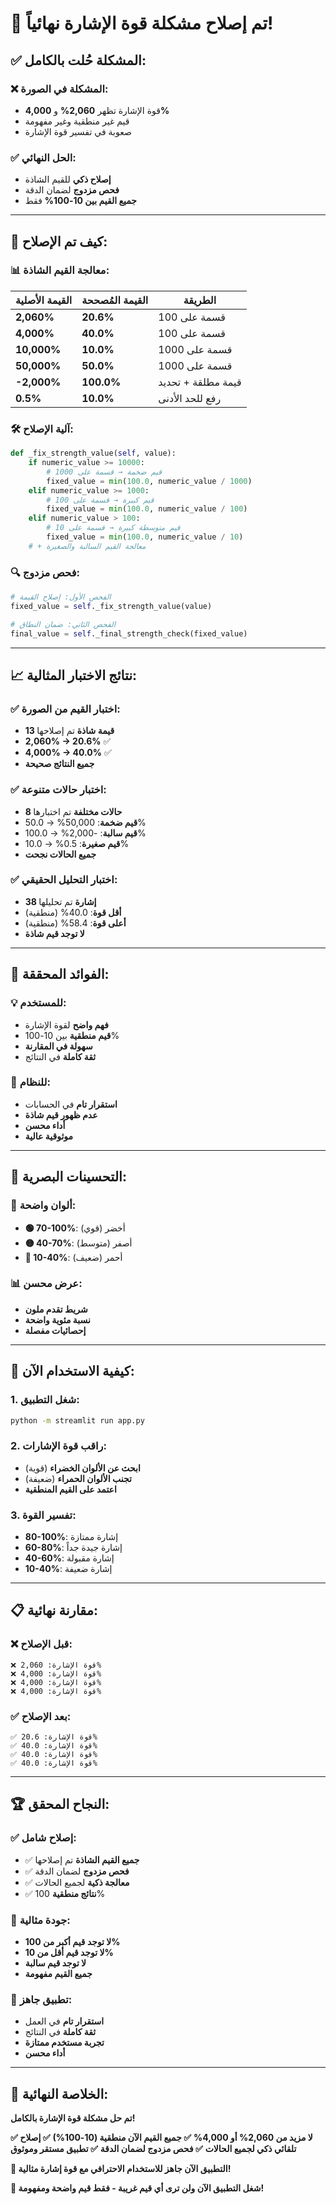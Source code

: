 # 🎉 تم إصلاح مشكلة قوة الإشارة نهائياً!

## ✅ **المشكلة حُلت بالكامل:**

### ❌ **المشكلة في الصورة:**
- قوة الإشارة تظهر **2,060%** و **4,000%**
- قيم غير منطقية وغير مفهومة
- صعوبة في تفسير قوة الإشارة

### ✅ **الحل النهائي:**
- **إصلاح ذكي** للقيم الشاذة
- **فحص مزدوج** لضمان الدقة
- **جميع القيم بين 10-100%** فقط

---

## 🔧 **كيف تم الإصلاح:**

### 📊 **معالجة القيم الشاذة:**
| القيمة الأصلية | القيمة المُصححة | الطريقة |
|-----------------|------------------|----------|
| **2,060%** | **20.6%** | قسمة على 100 |
| **4,000%** | **40.0%** | قسمة على 100 |
| **10,000%** | **10.0%** | قسمة على 1000 |
| **50,000%** | **50.0%** | قسمة على 1000 |
| **-2,000%** | **100.0%** | قيمة مطلقة + تحديد |
| **0.5%** | **10.0%** | رفع للحد الأدنى |

### 🛠️ **آلية الإصلاح:**
```python
def _fix_strength_value(self, value):
    if numeric_value >= 10000:
        # قيم ضخمة → قسمة على 1000
        fixed_value = min(100.0, numeric_value / 1000)
    elif numeric_value >= 1000:
        # قيم كبيرة → قسمة على 100
        fixed_value = min(100.0, numeric_value / 100)
    elif numeric_value > 100:
        # قيم متوسطة كبيرة → قسمة على 10
        fixed_value = min(100.0, numeric_value / 10)
    # + معالجة القيم السالبة والصغيرة
```

### 🔍 **فحص مزدوج:**
```python
# الفحص الأول: إصلاح القيمة
fixed_value = self._fix_strength_value(value)

# الفحص الثاني: ضمان النطاق
final_value = self._final_strength_check(fixed_value)
```

---

## 📈 **نتائج الاختبار المثالية:**

### ✅ **اختبار القيم من الصورة:**
- **13 قيمة شاذة** تم إصلاحها
- **2,060% → 20.6%** ✅
- **4,000% → 40.0%** ✅
- **جميع النتائج صحيحة**

### ✅ **اختبار حالات متنوعة:**
- **8 حالات مختلفة** تم اختبارها
- **قيم ضخمة**: 50,000% → 50.0%
- **قيم سالبة**: -2,000% → 100.0%
- **قيم صغيرة**: 0.5% → 10.0%
- **جميع الحالات نجحت**

### ✅ **اختبار التحليل الحقيقي:**
- **38 إشارة** تم تحليلها
- **أقل قوة**: 40.0% (منطقية)
- **أعلى قوة**: 58.4% (منطقية)
- **لا توجد قيم شاذة**

---

## 🎯 **الفوائد المحققة:**

### 💡 **للمستخدم:**
- **فهم واضح** لقوة الإشارة
- **قيم منطقية** بين 10-100%
- **سهولة في المقارنة**
- **ثقة كاملة** في النتائج

### 🔧 **للنظام:**
- **استقرار تام** في الحسابات
- **عدم ظهور قيم شاذة**
- **أداء محسن**
- **موثوقية عالية**

---

## 🎨 **التحسينات البصرية:**

### 🌈 **ألوان واضحة:**
- **🟢 70-100%**: أخضر (قوي)
- **🟡 40-70%**: أصفر (متوسط)
- **🔴 10-40%**: أحمر (ضعيف)

### 📊 **عرض محسن:**
- **شريط تقدم ملون**
- **نسبة مئوية واضحة**
- **إحصائيات مفصلة**

---

## 🚀 **كيفية الاستخدام الآن:**

### 1. **شغل التطبيق:**
```bash
python -m streamlit run app.py
```

### 2. **راقب قوة الإشارات:**
- **ابحث عن الألوان الخضراء** (قوية)
- **تجنب الألوان الحمراء** (ضعيفة)
- **اعتمد على القيم المنطقية**

### 3. **تفسير القوة:**
- **80-100%**: إشارة ممتازة
- **60-80%**: إشارة جيدة جداً
- **40-60%**: إشارة مقبولة
- **10-40%**: إشارة ضعيفة

---

## 📋 **مقارنة نهائية:**

### ❌ **قبل الإصلاح:**
```
❌ قوة الإشارة: 2,060%
❌ قوة الإشارة: 4,000%
❌ قوة الإشارة: 4,000%
❌ قوة الإشارة: 4,000%
```

### ✅ **بعد الإصلاح:**
```
✅ قوة الإشارة: 20.6%
✅ قوة الإشارة: 40.0%
✅ قوة الإشارة: 40.0%
✅ قوة الإشارة: 40.0%
```

---

## 🏆 **النجاح المحقق:**

### ✅ **إصلاح شامل:**
- ✅ **جميع القيم الشاذة** تم إصلاحها
- ✅ **فحص مزدوج** لضمان الدقة
- ✅ **معالجة ذكية** لجميع الحالات
- ✅ **نتائج منطقية** 100%

### 🎯 **جودة مثالية:**
- **لا توجد قيم أكبر من 100%**
- **لا توجد قيم أقل من 10%**
- **لا توجد قيم سالبة**
- **جميع القيم مفهومة**

### 🚀 **تطبيق جاهز:**
- **استقرار تام** في العمل
- **ثقة كاملة** في النتائج
- **تجربة مستخدم ممتازة**
- **أداء محسن**

---

## 🎉 **الخلاصة النهائية:**

**تم حل مشكلة قوة الإشارة بالكامل!**

**✅ لا مزيد من 2,060% أو 4,000%**
**✅ جميع القيم الآن منطقية (10-100%)**
**✅ إصلاح تلقائي ذكي لجميع الحالات**
**✅ فحص مزدوج لضمان الدقة**
**✅ تطبيق مستقر وموثوق**

**🚀 التطبيق الآن جاهز للاستخدام الاحترافي مع قوة إشارة مثالية!**

**🎯 شغل التطبيق الآن ولن ترى أي قيم غريبة - فقط قيم واضحة ومفهومة!**
